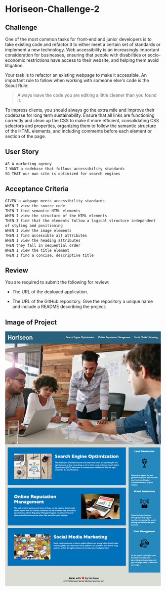 # Horiseon-Challenge-2

## Challenge 
One of the most common tasks for front-end and junior developers is to take existing code and refactor it to either meet a certain set of standards or implement a new technology. Web accessibility is an increasingly important consideration for businesses, ensuring that people with disabilities or socio-economic restrictions have access to their website, and helping them avoid litigation.

Your task is to refactor an existing webpage to make it accessible. An important rule to follow when working with someone else's code is the Scout Rule:

>Always leave the code you are editing a little cleaner than you found it.

To impress clients, you should always go the extra mile and improve their codebase for long term sustainability. Ensure that all links are functioning correctly and clean up the CSS to make it more efficient, consolidating CSS selectors and properties, organizing them to follow the semantic structure of the HTML elements, and including comments before each element or section of the page.

## User Story

```
AS A marketing agency
I WANT a codebase that follows accessibility standards
SO THAT our own site is optimized for search engines
```

## Acceptance Criteria

```
GIVEN a webpage meets accessibility standards
WHEN I view the source code
THEN I find semantic HTML elements
WHEN I view the structure of the HTML elements
THEN I find that the elements follow a logical structure independent of styling and positioning 
WHEN I view the image elements
THEN I find accessible alt attributes 
WHEN I view the heading attributes
THEN they fall in sequential order
WHEN I view the title element
THEN I find a concise, descriptive title 
```

## Review
You are required to submit the following for review:

* The URL of the deployed application.

* The URL of the GitHub repository. Give the repository a unique name and include a README describing the project.

## Image of Project 
![Horiseon Screenshot](assets/images/Horiseon%20Ch2%20Img.png)
